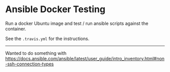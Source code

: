 # Ansible Docker Testing

Run a docker Ubuntu image and test / run ansible scripts against the container.

See the `.travis.yml` for the instructions.

----
Wanted to do something with https://docs.ansible.com/ansible/latest/user_guide/intro_inventory.html#non-ssh-connection-types
